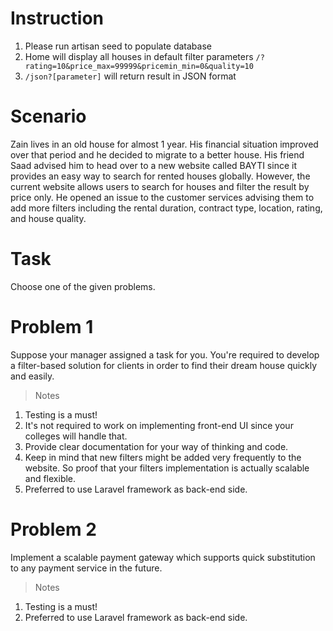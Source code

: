 # Instruction

1. Please run artisan seed to populate database
2. Home will display all houses in default filter parameters ```/?rating=10&price_max=99999&pricemin_min=0&quality=10```
3. ```/json?[parameter]``` will return result in JSON format

# Scenario

Zain lives in an old house for almost 1 year. His financial situation improved over that period and he decided to migrate to a better house. His friend Saad advised him to head over to a new website called BAYTI since it provides an easy way to search for rented houses globally. However, the current website allows users to search for houses and filter the result by price only. He opened an issue to the customer services advising them to add more filters including the rental duration,  contract type, location, rating, and house quality.

# Task

Choose one of the given problems.

# Problem 1

Suppose your manager assigned a task for you. You're required to develop a filter-based solution for clients in order to find their dream house quickly and easily. 

> Notes

1. Testing is a must!
2. It's not required to work on implementing front-end UI since your colleges will handle that.
3. Provide clear documentation for your way of thinking and code.
4. Keep in mind that new filters might be added very frequently to the website. So proof that your filters implementation is actually scalable and flexible.
5. Preferred to use Laravel framework as back-end side.

# Problem 2

Implement a scalable payment gateway which supports quick substitution to any payment service in the future.

> Notes

1. Testing is a must!
2. Preferred to use Laravel framework as back-end side.